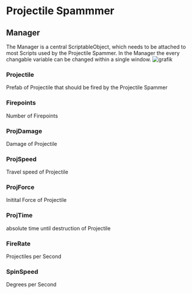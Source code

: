 # Projectile Spammmer
## Manager
The Manager is a central ScriptableObject, which needs to be attached to most Scripts used by the Projectile Spammer.
In the Manager the every changable variable can be changed within a single window.
![grafik](https://user-images.githubusercontent.com/62491191/172688273-594e5600-1b2e-41b7-b7ad-ff7ddc9a1c39.png)
### Projectile
Prefab of Projectile that should be fired by the Projectile Spammer
### Firepoints 
Number of Firepoints
### ProjDamage 
Damage of Projectile
### ProjSpeed 
Travel speed of Projectile
### ProjForce 
Initital Force of Projectile
### ProjTime 
absolute time until destruction of Projectile
### FireRate 
Projectiles per Second
### SpinSpeed
Degrees per Second
